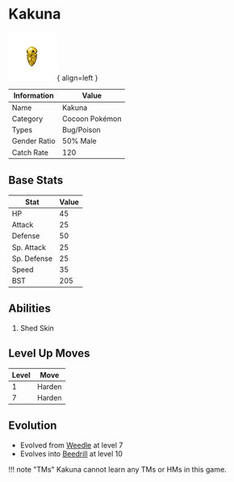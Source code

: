 # Kakuna

![Kakuna](../images/pokemon/14.png){ align=left }

| Information | Value |
|------------|--------|
| Name | Kakuna |
| Category | Cocoon Pokémon |
| Types | Bug/Poison |
| Gender Ratio | 50% Male |
| Catch Rate | 120 |

## Base Stats

| Stat | Value |
|------|-------|
| HP | 45 |
| Attack | 25 |
| Defense | 50 |
| Sp. Attack | 25 |
| Sp. Defense | 25 |
| Speed | 35 |
| BST | 205 |

## Abilities
1. Shed Skin

## Level Up Moves
| Level | Move |
|-------|------|
| 1 | Harden |
| 7 | Harden |

## Evolution
- Evolved from [Weedle](013-weedle.md) at level 7
- Evolves into [Beedrill](015-beedrill.md) at level 10

!!! note "TMs"
    Kakuna cannot learn any TMs or HMs in this game.
